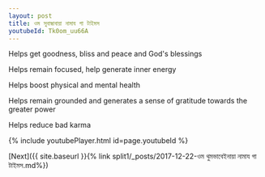 ```yaml
---
layout: post
title: ওম সুবান্ধাবায়া নামায গা টাইমস
youtubeId: Tk0om_uu66A
---
```

 
 
Helps get goodness, bliss and peace and God's blessings
 
Helps remain focused, help generate inner energy 
 
Helps boost physical and mental health 
 
Helps remain grounded and generates a sense of gratitude towards the greater power 
 
Helps reduce bad karma
 
 
 
 


{% include youtubePlayer.html id=page.youtubeId %}
 
[Next]({{ site.baseurl }}{% link  split1/_posts/2017-12-22-ওম থুমভাবেইনায়া নামায গা টাইমস.md%})
 
